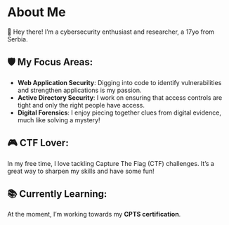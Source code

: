 # About Me

👋 Hey there! I’m a cybersecurity enthusiast and researcher, a 17yo from Serbia.

## 🛡️ My Focus Areas:
- **Web Application Security**: Digging into code to identify vulnerabilities and strengthen applications is my passion.
- **Active Directory Security**: I work on ensuring that access controls are tight and only the right people have access.
- **Digital Forensics**: I enjoy piecing together clues from digital evidence, much like solving a mystery!

## 🎮 CTF Lover:
In my free time, I love tackling Capture The Flag (CTF) challenges. It’s a great way to sharpen my skills and have some fun!

## 📚 Currently Learning:
At the moment, I’m working towards my **CPTS certification**.
